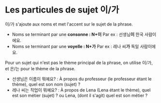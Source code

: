 # Les particules de sujet 이/가

이/가 s'ajoute aux noms et met l'accent sur le sujet de la phrase.

- Noms se terminant par une **consonne : N+이** Par ex : 선생님**이** 한국 사람이에요.
- Noms se terminant par une **voyelle : N+가** Par ex : 레나 씨**가**  독일 사람이에요.

Pour un sujet qui n'est pas le thème principal de la phrase, on utilise 이/가, et 은/는 pour le thème de la phrase.

- 선생님은 이름이 뭐예요? : À propos du professeur (le professeur étant le thème), quel est son nom (sujet) ?
- 레나 씨는 직업이 뭐예요? : À propos de Lena (Lena étant le thème), quel est son métier (sujet) ? ou Lena, (dont il s'agit) quel est son métier ?
